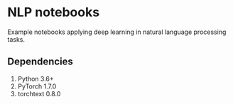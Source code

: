 # NLP notebooks

Example notebooks applying deep learning in natural language processing tasks.

## Dependencies

1. Python 3.6+
2. PyTorch 1.7.0
3. torchtext 0.8.0
